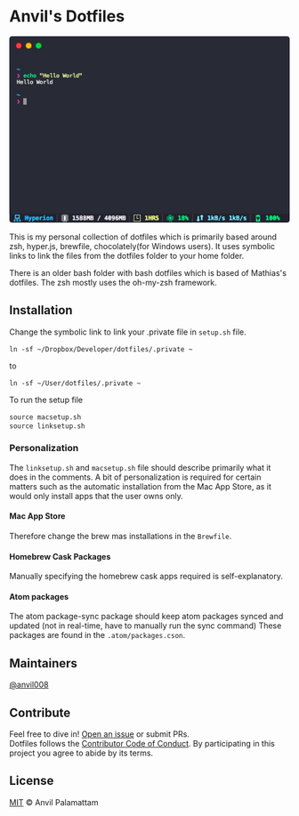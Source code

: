 # Anvil's Dotfiles

<img src="/screenshot/screenshot.png" width="1153">

This is my personal collection of dotfiles which is primarily based around zsh, hyper.js, brewfile, chocolately(for Windows users). It uses symbolic links to link the files from the dotfiles folder to your home folder.

There is an older bash folder with bash dotfiles which is based of Mathias's dotfiles. The zsh mostly uses the oh-my-zsh framework.

## Installation

Change the symbolic link to link your .private file in `setup.sh` file.

```shell
ln -sf ~/Dropbox/Developer/dotfiles/.private ~
```
to
```shell
ln -sf ~/User/dotfiles/.private ~
```
To run the setup file
```shell
source macsetup.sh
source linksetup.sh
```

### Personalization

The `linksetup.sh` and `macsetup.sh` file should describe primarily what it does in the comments. A bit of personalization is required for certain matters such as the automatic installation from the Mac App Store, as it would only install apps that the user owns only.

#### Mac App Store
Therefore change the brew mas installations in the `Brewfile`.

#### Homebrew Cask Packages
Manually specifying the homebrew cask apps required is self-explanatory.

#### Atom packages
The atom package-sync package should keep atom packages synced and updated (not in real-time, have to manually run the sync command) These packages are found in the `.atom/packages.cson`.

## Maintainers

[@anvil008](https://github.com/anvil008)

## Contribute

Feel free to dive in! [Open an issue](https://github.com/anvil008/dotfiles/issues/new) or submit PRs.  
Dotfiles follows the [Contributor Code of Conduct](code-of-conduct.md).  By participating in this project you agree to abide by its terms.

## License

[MIT](LICENSE) © Anvil Palamattam
